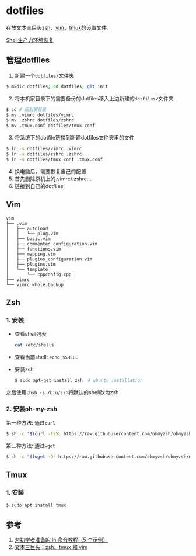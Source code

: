 # dotfiles

存放文本三巨头[zsh][1]、[vim][2]、[tmux][3]的设置文件.

[Shell生产力环境恢复][4]

## 管理dotfiles

1. 新建一个`dotfiles/`文件夹
```bash
$ mkdir dotfiles; cd dotfiles; git init
```
2. 将本机家目录下的需要备份的dotfiles移入上边新建的`dotfiles/`文件夹
```bash
$ cd # 回到家目录
$ mv .vimrc dotfiles/vimrc
$ mv .zshrc dotfiles/zshrc
$ mv .tmux.conf dotfiles/tmux.conf
```
3. 将系统下的dotfile链接到新建dotfiles文件夹里的文件
```bash
$ ln -s dotfiles/vimrc .vimrc
$ ln -s dotfiles/zshrc .zshrc
$ ln -s dotfiles/tmux.conf .tmux.conf
```

4. 换电脑后，需要恢复自己的配置
  1. 首先删除原机上的.vimrc/.zshrc...
  2. 链接到自己的dotfiles


## Vim

```text
vim
├── .vim
│   ├── autoload
│   │   └── plug.vim
│   ├── basic.vim
│   ├── commented_configuration.vim
│   ├── functions.vim
│   ├── mapping.vim
│   ├── plugins_configuration.vim
│   ├── plugins.vim
│   └── template
│       └── cppconfig.cpp
├── vimrc
└── vimrc_whole.backup
```

## Zsh 

### 1. 安装

- 查看shell列表
    ```bash
    cat /etc/shells
    ```

- 查看当前shell: `echo $SHELL`
- 安装zsh

    ```bash
    $ sudo apt-get install zsh  # ubuntu installation
    ```

之后使用`chsh -s /bin/zsh`将默认的shell改为zsh

### 2. 安装oh-my-zsh

第一种方法: 通过`curl`
```bash
$ sh -c "$(curl -fsSL https://raw.githubusercontent.com/ohmyzsh/ohmyzsh/master/tools/install.sh)"
```
第二种方法: 通过`wget`
```bash
$ sh -c "$(wget -O- https://raw.githubusercontent.com/ohmyzsh/ohmyzsh/master/tools/install.sh)"
```
## Tmux

### 1. 安装
```bash
$ sudo apt install tmux
```




[1]: http://www.zsh.org/
[2]: http://www.vim.org/
[3]: https://github.com/tmux/tmux
[4]: https://www.ongoing.ink/blog/posts/2020/07/recover-the-shell-production-environment.html

## 参考
1. [为初学者准备的 ln 命令教程（5 个示例）](https://linux.cn/article-9501-1.html)
2. [文本三巨头：zsh、tmux 和 vim](https://linux.cn/article-5399-1.html)
